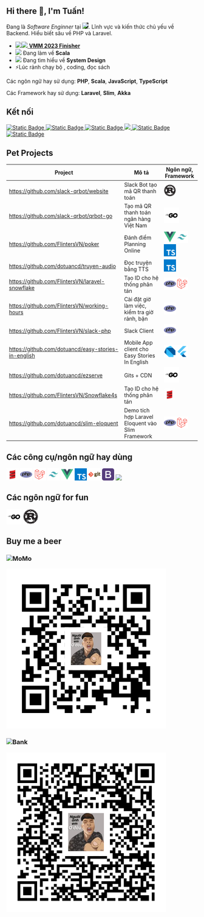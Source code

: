 <h2> Hi there 👋, I'm Tuấn!</h2>

Đang là *Software Enginner* tại [<img height="16" src="https://www.flinters.vn/img/logo-w.png" style="background-color:#000;">](https://www.flinters.vn/). Lĩnh vực và kiến thức chủ yếu về Backend. Hiểu biết sâu về PHP và Laravel. 

- <img height="30" src="https://em-content.zobj.net/source/microsoft-teams/363/person-running_1f3c3.png"><a href="https://utmb.world/runner/5188722.anhtuan.do" target="_blank"><img src="https://res.cloudinary.com/utmb-world/image/upload/q_auto/f_auto/c_fill,g_auto/c_scale,h_20/v1/Common/categories/50K?_a=ATADJAA0"> **VMM 2023 Finisher**</a>
- <img height="30" src="https://em-content.zobj.net/source/microsoft-teams/363/technologist_1f9d1-200d-1f4bb.png"> Đang làm về **Scala**
- <img height="30" src="https://em-content.zobj.net/source/facebook/355/open-book_1f4d6.png"> Đang tìm hiểu về **System Design**
- ⚡Lúc rảnh chạy bộ ,  coding,  đọc sách



Các ngôn ngữ hay sử dụng: **PHP**, **Scala**, **JavaScript**, **TypeScript**

Các Framework hay sử dụng: **Laravel**, **Slim**, **Akka** 

## Kết nối


<a href="https://www.youtube.com/@300baicodethieunhi2/streams">
    <img alt="Static Badge" src="https://img.shields.io/badge/youtube-%40300baicodethieunhi2-FF0000?logo=youtube&style=for-the-badge">
</a>
<a href="https://www.strava.com/athletes/36049511">
    <img alt="Static Badge" src="https://img.shields.io/badge/Strava-%40dotuancd-FC4C02?style=for-the-badge&logo=strava&logoColor=white">
</a>

<a href="https://github.com/dotuancd">
    <img alt="Static Badge" src="https://img.shields.io/badge/github-%40dotuancd-181717?logo=github&style=for-the-badge">
</a>
<a href="">
    <img src="https://img.shields.io/badge/LinkedIn-%40dotuancd-0A66C2?style=for-the-badge&logo=linkedin">
</a>

<a href="mailto:dotuancd@gmail.com">
    <img alt="Static Badge" src="https://img.shields.io/badge/Gmail-dotuancd-EA4335?logo=gmail&style=for-the-badge&logoColor=white">
</a>
<a href="https://m.me/dotuancd">
    <img alt="Static Badge" src="https://img.shields.io/badge/messenger-%40dotuancd-00B2FF?style=for-the-badge&logo=messenger&logoColor=white">
</a>

## Pet Projects

| Project | Mô tả | Ngôn ngữ, Framework |
|---------|-------|------|
| https://github.com/slack-qrbot/website | Slack Bot tạo mã QR thanh toán | <img src="https://raw.githubusercontent.com/github/explore/80688e429a7d4ef2fca1e82350fe8e3517d3494d/topics/rust/rust.png" width="32"> |
| https://github.com/slack-qrbot/qrbot-go | Tạo mã QR thanh toán ngân hàng Việt Nam | <img src="https://raw.githubusercontent.com/github/explore/80688e429a7d4ef2fca1e82350fe8e3517d3494d/topics/go/go.png" width="40"> |
| https://github.com/FlintersVN/poker | Đánh điểm Planning Online | <img src="https://raw.githubusercontent.com/github/explore/80688e429a7d4ef2fca1e82350fe8e3517d3494d/topics/vue/vue.png" width="32"><img src="https://raw.githubusercontent.com/github/explore/80688e429a7d4ef2fca1e82350fe8e3517d3494d/topics/tailwind/tailwind.png" width="32"><img src="https://raw.githubusercontent.com/github/explore/80688e429a7d4ef2fca1e82350fe8e3517d3494d/topics/typescript/typescript.png" width="32"> |
| https://github.com/dotuancd/truyen-audio | Đọc truyện bằng TTS | <img src="https://raw.githubusercontent.com/github/explore/80688e429a7d4ef2fca1e82350fe8e3517d3494d/topics/typescript/typescript.png" width="32"> |
| https://github.com/FlintersVN/laravel-snowflake | Tạo ID cho hệ thống phân tán | <img src="https://raw.githubusercontent.com/github/explore/80688e429a7d4ef2fca1e82350fe8e3517d3494d/topics/php/php.png" width="32"><img src="https://raw.githubusercontent.com/github/explore/80688e429a7d4ef2fca1e82350fe8e3517d3494d/topics/laravel/laravel.png" width="32"> |
| https://github.com/FlintersVN/working-hours | Cài đặt giờ làm việc, kiểm tra giờ rảnh, bận | <img src="https://raw.githubusercontent.com/github/explore/80688e429a7d4ef2fca1e82350fe8e3517d3494d/topics/php/php.png" width="32">
| https://github.com/FlintersVN/slack-php | Slack Client | <img src="https://raw.githubusercontent.com/github/explore/80688e429a7d4ef2fca1e82350fe8e3517d3494d/topics/php/php.png" width="32"> |
| https://github.com/dotuancd/easy-stories-in-english | Mobile App client cho Easy Stories In English | <img src="https://raw.githubusercontent.com/github/explore/80688e429a7d4ef2fca1e82350fe8e3517d3494d/topics/dart/dart.png" width="32"><img src="https://raw.githubusercontent.com/github/explore/80688e429a7d4ef2fca1e82350fe8e3517d3494d/topics/flutter/flutter.png" width="32"> |
| https://github.com/dotuancd/ezserve | Gits + CDN | <img src="https://raw.githubusercontent.com/github/explore/80688e429a7d4ef2fca1e82350fe8e3517d3494d/topics/go/go.png" width="40"> |
| https://github.com/FlintersVN/Snowflake4s | Tạo ID cho hệ thống phân tán | <img src="https://raw.githubusercontent.com/github/explore/80688e429a7d4ef2fca1e82350fe8e3517d3494d/topics/scala/scala.png" width="30"> |
| https://github.com/dotuancd/slim-eloquent | Demo tích hợp Laravel Eloquent vào Slim Framework | <img src="https://raw.githubusercontent.com/github/explore/80688e429a7d4ef2fca1e82350fe8e3517d3494d/topics/php/php.png" width="32"><img src="https://raw.githubusercontent.com/github/explore/80688e429a7d4ef2fca1e82350fe8e3517d3494d/topics/laravel/laravel.png" width="32"> |

## Các công cụ/ngôn ngữ hay dùng
<img src="https://raw.githubusercontent.com/github/explore/80688e429a7d4ef2fca1e82350fe8e3517d3494d/topics/scala/scala.png" width="32"> <img src="https://raw.githubusercontent.com/github/explore/80688e429a7d4ef2fca1e82350fe8e3517d3494d/topics/php/php.png" width="32">
<img src="https://raw.githubusercontent.com/github/explore/80688e429a7d4ef2fca1e82350fe8e3517d3494d/topics/laravel/laravel.png" width="32"> <img src="https://raw.githubusercontent.com/github/explore/80688e429a7d4ef2fca1e82350fe8e3517d3494d/topics/tailwind/tailwind.png" width="32"> <img src="https://raw.githubusercontent.com/github/explore/80688e429a7d4ef2fca1e82350fe8e3517d3494d/topics/vue/vue.png" width="32"> <img src="https://raw.githubusercontent.com/github/explore/80688e429a7d4ef2fca1e82350fe8e3517d3494d/topics/typescript/typescript.png" width="32"> <img src="https://raw.githubusercontent.com/github/explore/80688e429a7d4ef2fca1e82350fe8e3517d3494d/topics/git/git.png" width="32"> <img src="https://raw.githubusercontent.com/github/explore/80688e429a7d4ef2fca1e82350fe8e3517d3494d/topics/bootstrap/bootstrap.png" width="32"> <img src="https://avatars.githubusercontent.com/u/1496237?s=48&v=4" width="32">

## Các ngôn ngữ for fun

<img src="https://raw.githubusercontent.com/github/explore/80688e429a7d4ef2fca1e82350fe8e3517d3494d/topics/go/go.png" width="40"> <img src="https://raw.githubusercontent.com/github/explore/80688e429a7d4ef2fca1e82350fe8e3517d3494d/topics/rust/rust.png" width="40">

## Buy me a beer

### ![MoMo](https://momo.vn/favicon-32x32.png)
![Alt text](momo-qr.png)

### ![Bank](https://www.vietcombank.com.vn/-/media/Project/VCB-Sites/VCB/Home-page/Footer/KHCN/VCB_color.svg)
![Alt text](bank-qr.png)

<!--
**dotuancd/dotuancd** is a ✨ _special_ ✨ repository because its `README.md` (this file) appears on your GitHub profile.

Here are some ideas to get you started:

- 🔭 I’m currently working on ...
- 🌱 I’m currently learning ...
- 👯 I’m looking to collaborate on ...
- 🤔 I’m looking for help with ...
- 💬 Ask me about ...
- 📫 How to reach me: ...
- 😄 Pronouns: ...
- ⚡ Fun fact: ...
-->

